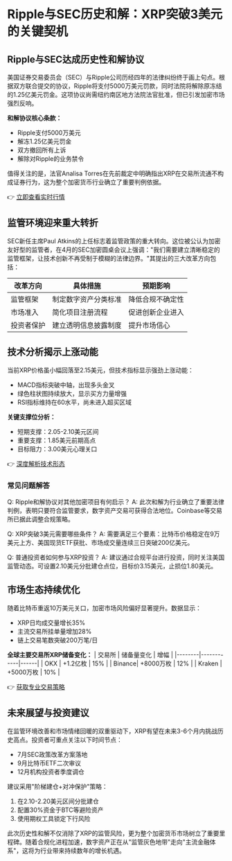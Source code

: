 # Ripple与SEC历史和解：XRP突破3美元的关键契机

## Ripple与SEC达成历史性和解协议

美国证券交易委员会（SEC）与Ripple公司历经四年的法律纠纷终于画上句点。根据双方联合提交的协议，Ripple将支付5000万美元罚款，同时法院将解除原冻结的1.25亿美元罚金。这项协议尚需纽约南区地方法院法官批准，但已引发加密市场强烈反响。

**和解协议核心条款：**
- Ripple支付5000万美元
- 解冻1.25亿美元罚金
- 双方撤回所有上诉
- 解除对Ripple的业务禁令

值得关注的是，法官Analisa Torres在先前裁定中明确指出XRP在交易所流通不构成证券行为，这为整个加密货币行业确立了重要判例依据。

👉 [立即查看实时行情](https://bit.ly/okx_welcome)

## 监管环境迎来重大转折

SEC新任主席Paul Atkins的上任标志着监管政策的重大转向。这位被公认为加密友好型的监管者，在4月的SEC加密圆桌会议上强调："我们需要建立清晰稳定的监管框架，让技术创新不再受制于模糊的法律边界。"其提出的三大改革方向包括：

| 改革方向 | 具体措施 | 预期影响 |
|---------|----------|----------|
| 监管框架 | 制定数字资产分类标准 | 降低合规不确定性 |
| 市场准入 | 简化项目注册流程 | 促进创新企业进入 |
| 投资者保护 | 建立透明信息披露制度 | 提升市场信心 |

## 技术分析揭示上涨动能

当前XRP价格虽小幅回落至2.15美元，但技术指标显示强劲上涨动能：
- MACD指标突破中轴，出现多头金叉
- 绿色柱状图持续放大，显示买方力量增强
- RSI指标维持在60水平，尚未进入超买区域

**关键支撑位分析：**
- 短期支撑：2.05-2.10美元区间
- 重要支撑：1.85美元前期高点
- 目标阻力：3.00美元心理关口

👉 [深度解析技术形态](https://bit.ly/okx_welcome)

### 常见问题解答

Q: Ripple和解协议对其他加密项目有何启示？
A: 此次和解为行业确立了重要法律判例，表明只要符合监管要求，数字资产交易可获得合法地位。Coinbase等交易所已据此调整合规策略。

Q: XRP突破3美元需要哪些条件？
A: 需要满足三个要素：比特币价格稳定在9万美元上方、美国现货ETF获批、市场成交量连续三日突破200亿美元。

Q: 普通投资者如何参与XRP投资？
A: 建议通过合规平台进行投资，同时关注美国监管动态。可设置2.10美元分批建仓点位，目标价3.15美元，止损位1.80美元。

## 市场生态持续优化

随着比特币重返10万美元关口，加密市场风险偏好显著提升。数据显示：
- XRP日均成交量增长35%
- 主流交易所挂单量增加28%
- 链上交易笔数突破200万笔/日

**全球主要交易所XRP储备变化：**
| 交易所 | 储备量变化 | 增幅 |
|--------|------------|------|
| OKX    | +1.2亿枚   | 15%  |
| Binance| +8000万枚  | 12%  |
| Kraken | +5000万枚  | 10%  |

👉 [获取专业交易策略](https://bit.ly/okx_welcome)

## 未来展望与投资建议

在监管环境改善和市场情绪回暖的双重驱动下，XRP有望在未来3-6个月内挑战历史高点。投资者可重点关注以下时间节点：
- 7月SEC政策改革方案落地
- 9月比特币ETF二次审议
- 12月机构投资者季度调仓

建议采用"阶梯建仓+对冲保护"策略：
1. 在2.10-2.20美元区间分批建仓
2. 配置30%资金于BTC等避险资产
3. 使用期权工具锁定下行风险

此次历史性和解不仅消除了XRP的监管风险，更为整个加密货币市场树立了重要里程碑。随着合规化进程加速，数字资产正在从"监管灰色地带"走向"主流金融体系"，这将为行业带来持续数年的增长机遇。